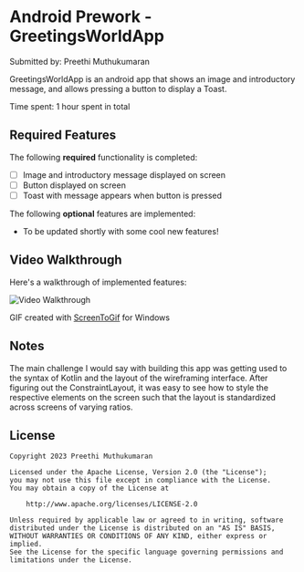 # Android Prework - GreetingsWorldApp

Submitted by: Preethi Muthukumaran

GreetingsWorldApp is an android app that shows an image and introductory message, and allows pressing a button to display a Toast. 

Time spent: 1 hour spent in total

## Required Features

The following **required** functionality is completed:

* [ ] Image and introductory message displayed on screen
* [ ] Button displayed on screen
* [ ] Toast with message appears when button is pressed 

The following **optional** features are implemented:

* To be updated shortly with some cool new features!

## Video Walkthrough

Here's a walkthrough of implemented features:

<img src='https://imgur.com/gallery/uLpnXCe' title='Video Walkthrough' width='' alt='Video Walkthrough' />

<!-- Replace this with whatever GIF tool you used! -->
GIF created with [ScreenToGif](https://www.screentogif.com/) for Windows  
<!-- Recommended tools:
[Kap](https://getkap.co/) for macOS
[ScreenToGif](https://www.screentogif.com/) for Windows
[peek](https://github.com/phw/peek) for Linux. -->

## Notes

The main challenge I would say with building this app was getting used to the syntax of Kotlin and the layout of the wireframing interface. After figuring out the ConstraintLayout, it was easy to see how to style the respective elements on the screen such that the layout is standardized across screens of varying ratios.

## License

    Copyright 2023 Preethi Muthukumaran

    Licensed under the Apache License, Version 2.0 (the "License");
    you may not use this file except in compliance with the License.
    You may obtain a copy of the License at

        http://www.apache.org/licenses/LICENSE-2.0

    Unless required by applicable law or agreed to in writing, software
    distributed under the License is distributed on an "AS IS" BASIS,
    WITHOUT WARRANTIES OR CONDITIONS OF ANY KIND, either express or implied.
    See the License for the specific language governing permissions and
    limitations under the License.
